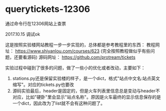 # querytickets-12306
通过命令行在12306网站上查票

2017.10.15 调试ok

这是按照实验楼网站教程一步一步实现的，总体都是参考教程里的东西：
教程网址：  https://www.shiyanlou.com/courses/623   (完全按照教程做似乎有些问题，还要看源码)
源码网址：  https://github.com/protream/tickets

实验过程中碰到了很多的问题，做了一些小的优化或者改动，主要如下：
1. stations.py还是保留实验楼的样子，是一个dict，格式"站点中文名:站点英文缩写"。对应的tickets.py也要改
2. 源码实验最后，header是固定的，但是火车列表里信息总是变动与header不对应，比如"硬卧"里会显示"站点名称"。原因是火车最终的显示信息保存的是一个dict，因此改为了list就不会有这种问题了。
